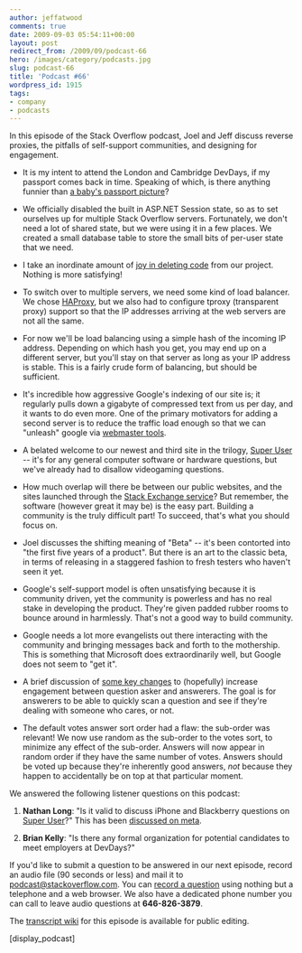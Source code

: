 ```yaml
---
author: jeffatwood
comments: true
date: 2009-09-03 05:54:11+00:00
layout: post
redirect_from: /2009/09/podcast-66
hero: /images/category/podcasts.jpg
slug: podcast-66
title: 'Podcast #66'
wordpress_id: 1915
tags:
- company
- podcasts
---
```


In this episode of the Stack Overflow podcast, Joel and Jeff discuss reverse proxies, the pitfalls of self-support communities, and designing for engagement.



	
  * It is my intent to attend the London and Cambridge DevDays, if my passport comes back in time. Speaking of which, is there anything funnier than [a baby's passport picture](http://www.flickr.com/photos/betsyphd/3880688167/)?

	
  * We officially disabled the built in ASP.NET Session state, so as to set ourselves up for multiple Stack Overflow servers. Fortunately, we don't need a lot of shared state, but we were using it in a few places. We created a small database table to store the small bits of per-user state that we need.

	
  * I take an inordinate amount of [joy in deleting code](http://www.codinghorror.com/blog/archives/000057.html) from our project. Nothing is more satisfying!

	
  * To switch over to multiple servers, we need some kind of load balancer. We chose [HAProxy](http://haproxy.1wt.eu/), but we also had to configure tproxy (transparent proxy) support so that the IP addresses arriving at the web servers are not all the same.

	
  * For now we'll be load balancing using a simple hash of the incoming IP address. Depending on which hash you get, you may end up on a different server, but you'll stay on that server as long as your IP address is stable. This is a fairly crude form of balancing, but should be sufficient.

	
  * It's incredible how aggressive Google's indexing of our site is; it regularly pulls down a gigabyte of compressed text from us per day, and it wants to do even more. One of the primary motivators for adding a second server is to reduce the traffic load enough so that we can "unleash" google via [webmaster tools](http://www.google.com/webmasters/tools/).

	
  * A belated welcome to our newest and third site in the trilogy, [Super User](http://superuser.com/) -- it's for any general computer software or hardware questions, but we've already had to disallow videogaming questions.

	
  * How much overlap will there be between our public websites, and the sites launched through the [Stack Exchange service](http://stackexchange.com/)? But remember, the software (however great it may be) is the easy part. Building a community is the truly difficult part! To succeed, that's what you should focus on.

	
  * Joel discusses the shifting meaning of "Beta" -- it's been contorted into "the first five years of a product". But there is an art to the classic beta, in terms of releasing in a staggered fashion to fresh testers who haven't seen it yet.

	
  * Google's self-support model is often unsatisfying because it is community driven, yet the community is powerless and has no real stake in developing the product. They're given padded rubber rooms to bounce around in harmlessly. That's not a good way to build community.

	
  * Google needs a lot more evangelists out there interacting with the community and bringing messages back and forth to the mothership. This is something that Microsoft does extraordinarily well, but Google does not seem to "get it".

	
  * A brief discussion of [some key changes](http://blog.stackoverflow.com/2009/08/new-question-asker-features/) to (hopefully) increase engagement between question asker and answerers. The goal is for answerers to be able to quickly scan a question and see if they're dealing with someone who cares, or not.

	
  * The default votes answer sort order had a flaw: the sub-order was relevant! We now use random as the sub-order to the votes sort, to minimize any effect of the sub-order. Answers will now appear in random order if they have the same number of votes. Answers should be voted up because they're inherently good answers, _not_ because they happen to accidentally be on top at that particular moment.


We answered the following listener questions on this podcast:

	
  1. **Nathan Long**: "Is it valid to discuss iPhone and Blackberry questions on [Super User](http://superuser.com/)?" This has been [discussed on meta](http://meta.stackoverflow.com/questions/16087/are-iphone-ipod-ipod-touch-questions-computer-related-superuser).

	
  2. **Brian Kelly**: "Is there any formal organization for potential candidates to meet employers at DevDays?"


If you'd like to submit a question to be answered in our next episode, record an audio file (90 seconds or less) and mail it to [podcast@stackoverflow.com](mailto:podcast@stackoverflow.com). You can [record a question](http://blog.stackoverflow.com/index.php/2008/05/recording-podcast-questions-using-your-telephone/) using nothing but a telephone and a web browser. We also have a dedicated phone number you can call to leave audio questions at **646-826-3879**.

The [transcript wiki](https://stackoverflow.fogbugz.com/default.asp?W29078) for this episode is available for public editing.

[display_podcast]


